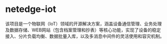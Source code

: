 # netedge-iot
该项目是一个物联网（IoT）领域的开源解决方案，涵盖设备通信管理、业务处理及数据存储、WEB网站（包含档案管理和抄表）等核心功能，实现了设备的稳定接入、分片负载均衡、数据批量入库，以及多消息中间件的灵活使用和容灾机制。
